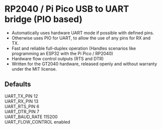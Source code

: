 # RP2040 / Pi Pico USB to UART bridge (PIO based)
- Automatically uses hardware UART mode if possible with defined pins.
- Otherwise uses PIO for UART, to allow the use of any pins for RX and TX.  
- Fast and reliable full-duplex operation (Handles scenarios like programming an ESP32 with the Pi Pico / RP2040)
- Hardware flow control outputs (RTS and DTR)
- Written for the GT2040 hardware, released openly and without warranty under the MIT license.

## Defaults
UART_TX_PIN 12  
UART_RX_PIN 13  
UART_RTS_PIN 6  
UART_DTR_PIN 7  
UART_BAUD_RATE 115200  
UART_FLOW_CONTROL enabled  
